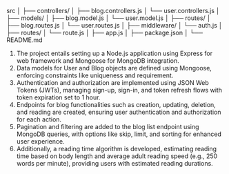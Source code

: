 
<!-- Folder Structure -->
src
│
├── controllers/
│   ├── blog.controllers.js
│   └── user.controllers.js
│
├── models/
│   ├── blog.model.js
│   └── user.model.js
│
├── routes/
│   ├── blog.routes.js
│   └── user.routes.js
│
├── middleware/
│   └── auth.js
│
├── routes/
│   └── route.js
│
├── app.js
│
├── package.json
│
└── README.md


<!-- Work of this code -->
1. The project entails setting up a Node.js application using Express for web framework and Mongoose for MongoDB integration. 
2. Data models for User and Blog objects are defined using Mongoose, enforcing constraints like uniqueness and requirement. 
3. Authentication and authorization are implemented using JSON Web Tokens (JWTs), managing sign-up, sign-in, and token refresh flows with token expiration set to 1 hour. 
4. Endpoints for blog functionalities such as creation, updating, deletion, and reading are created, ensuring user authentication and authorization for each action. 
5. Pagination and filtering are added to the blog list endpoint using MongoDB queries, with options like skip, limit, and sorting for enhanced user experience. 
6. Additionally, a reading time algorithm is developed, estimating reading time based on body length and average adult reading speed (e.g., 250 words per minute), providing users with estimated reading durations.

